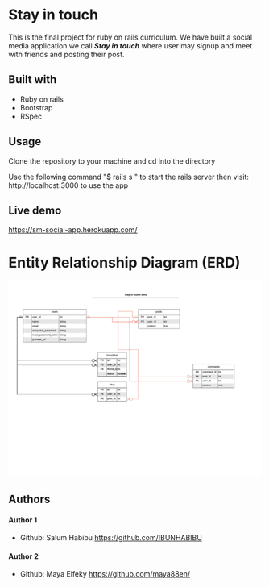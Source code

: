 # Stay in touch
This is the final project for ruby on rails curriculum.
We  have built a social media application we call ***Stay in touch*** where user
may signup and meet with friends and posting their post.

## Built with 
* Ruby on rails
* Bootstrap
* RSpec 

## Usage
Clone the repository to your machine and cd into the directory

Use the following command "$ rails s " to start the rails server then visit: http://localhost:3000 to use the app


## Live demo
https://sm-social-app.herokuapp.com/

# Entity Relationship Diagram (ERD)

![screenshot](https://github.com/IBUNHABIBU/ror-social-scaffold/blob/Milestone-1/docs/ERD.jpeg)

## Authors
#### Author 1
* Github: Salum Habibu https://github.com/IBUNHABIBU 

#### Author 2 
* Github: Maya Elfeky https://github.com/maya88en/